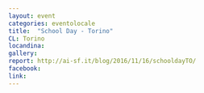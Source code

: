 ```yaml
---
layout: event
categories: eventolocale
title:  "School Day - Torino"
CL: Torino
locandina: 
gallery: 
report: http://ai-sf.it/blog/2016/11/16/schooldayTO/
facebook:
link: 
---
```


